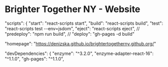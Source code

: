 # Brighter Together NY - Website

  "scripts": {
    "start": "react-scripts start",
    "build": "react-scripts build",
    "test": "react-scripts test --env=jsdom",
    "eject": "react-scripts eject",
    // "predeploy": "npm run build",
    // "deploy": "gh-pages -d build"

  "homepage": "https://denizska.github.io/brightertogetherny.github.org/"


  "devDependencies": {
    "enzyme": "^3.2.0",
    "enzyme-adapter-react-16": "^1.1.0",
    "gh-pages": "^1.1.0",
